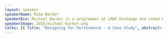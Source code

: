 ```yaml
---
layout: speaker
speakerName: Mike Barker
speakerBio: Michael Barker is a programmer at LMAX Exchange and coded his way across the entire stack, but has mostly focused on the infrastructure layers, specifically reliable messaging, remoting, data storage/journalling, high availability, and making all of the above as fast as possible.</p><p>He hates slow software, likes understanding how hardware works and the sound of his own voice.</p><p>Michael currently maintains the LMAX Disruptor open source project and has made a smattering of OSS contributions elsewhere.</p><p>Burger connoisseur and F1 fan.
speakerImage: 2015/michael-barker.png
talks: [{ title: "Designing for Performance - A Case Study", abstract: "What if you were told tomorrow that your system needs to handle 100,000s of transactions per second on a single node?  Store and index terabytes of data?  Present and visualise that data to users in real-time?  How would you tackle such a problem, and would you approach it any differently to software projects that you'd tackled in the past?</p><p>In this talk I will present a case study based on an application that had very similar requirements and attempt to show that the core principals needed for building software with challenging throughput and latency requirements should be no different those used when building any other software.  Core principals like, having a knowledge the problem domain, understanding the costs of the various design options and picking a solution that best fits the problems.</p><p>Throughout the case study, we'll delve into multiple software layers and examine fast data storage, how to best leverage that caches you already have, responsive UI design and why when it comes to distributed systems we should be thinking protocols not APIs.", link: 'https://www.youtube.com/embed/fcSuEMR7DrA' }]
---
```

